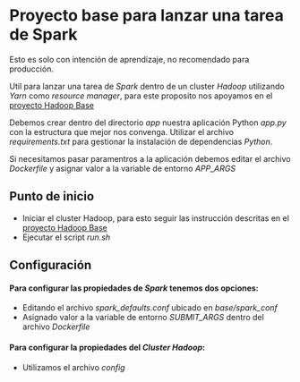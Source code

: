 # Proyecto base para lanzar una tarea de Spark

Esto es solo con intención de aprendizaje, no recomendado para producción.

Util para lanzar una tarea de *Spark* dentro de un cluster *Hadoop* utilizando *Yarn* como *resource manager*, para este proposito nos apoyamos en el [proyecto Hadoop Base](https://github.com/luisvalerom/hadoop-base)

Debemos crear dentro del directorio *app* nuestra aplicación Python *app.py* con la estructura que mejor nos convenga. Utilizar el archivo *requirements.txt* para gestionar la instalación de dependencias *Python*.

Si necesitamos pasar paramentros a la aplicación debemos editar el archivo *Dockerfile* y asignar valor a la variable de entorno *APP_ARGS*

## Punto de inicio

- Iniciar el cluster Hadoop, para esto seguir las instrucción descritas en el [proyecto Hadoop Base](https://github.com/luisvalerom/hadoop-base)
- Ejecutar el script *run.sh*

## Configuración

#### Para configurar las propiedades de *Spark* tenemos dos opciones:
- Editando el archivo *spark_defaults.conf* ubicado en *base/spark_conf*
- Asignado valor a la variable de entorno *SUBMIT_ARGS* dentro del archivo *Dockerfile*

#### Para configurar la propiedades del *Cluster Hadoop*:
- Utilizamos el archivo *config*
